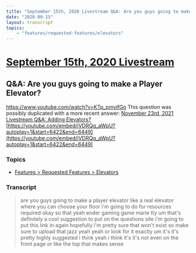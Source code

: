 ```yaml
---
title: "September 15th, 2020 Livestream Q&A: Are you guys going to make a Player Elevator?"
date: "2020-09-15"
layout: transcript
topics:
    - "features/requested-features/elevators"
---
```

# [September 15th, 2020 Livestream](../2020-09-15.md)
## Q&A: Are you guys going to make a Player Elevator?
https://www.youtube.com/watch?v=KTp_pmyifGo
This question was possibly duplicated with a more recent answer: [November 23rd, 2021 Livestream Q&A: Adding Elevators?](./yt-iVDRQg_aWpU,6422.266072012346,6448.7188.md) [https://youtube.com/embed/iVDRQg_aWpU?autoplay=1&start=6422&end=6449](https://youtube.com/embed/iVDRQg_aWpU?autoplay=1&start=6422&end=6449)


### Topics
* [Features > Requested Features > Elevators](../topics/features/requested-features/elevators.md)

### Transcript

> are you guys going to make a player elevator like a real elevator where you can choose your floor i'm going to do for resources required okay so that yeah ender gaming game marie tty um that's definitely a cool suggestion to put on the questions site i'm going to put this link in again hopefully i'm pretty sure that won't exist so make sure to upload that jazz yeah yeah or look for it exactly um it's it's pretty highly suggested i think yeah i think it's it's not even on the front page or like the top that makes sense
